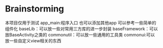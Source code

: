 # Brainstorming
本项目仅用于测试
app_main:程序入口 也可以添加其他app 可以参考一些简单的组件化
baseLib：可以放一些对常用三方库的进一步封装
baseFramework：可以放BaseActivity之类的
commonutil：可以放一些通用的工具类
commonui:可以放一些自定义view相关的东西
